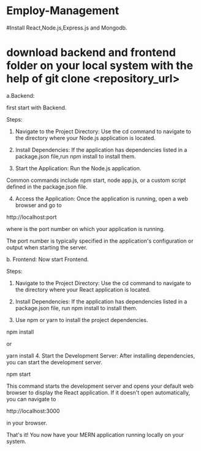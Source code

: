 # Employ-Management
#Install React,Node.js,Express.js and Mongodb.

# download backend and frontend folder on your local system with the help of  git clone <repository_url>

a.Backend:

first start with Backend.

Steps:

1. Navigate to the Project Directory: Use the cd command to navigate to the directory where your Node.js application is located.

2. Install Dependencies: If the application has dependencies listed in a package.json file,run npm install to install them.

3. Start the Application: Run the Node.js application.

Common commands include npm start, node app.js, or a custom script defined in the package.json file.

4. Access the Application: Once the application is running, open a web browser and go to

http://localhost:port

where is the port number on which your application is running.

The port number is typically specified in the application's configuration or output when starting the server.

b. Frontend: Now start Frontend.

Steps:

1. Navigate to the Project Directory: Use the cd command to navigate to the directory where your React application is located.

2. Install Dependencies: If the application has dependencies listed in a package.json file, run npm install to install them.

3. Use npm or yarn to install the project dependencies.

 npm install

 or

 yarn install
4. Start the Development Server: After installing dependencies, you can start the development server.

npm start

This command starts the development server and opens your default web browser to display the React application. If it doesn't open automatically, you can
navigate to

http://localhost:3000

in your browser.

That's it! You now have your MERN application running locally on your system.
   
